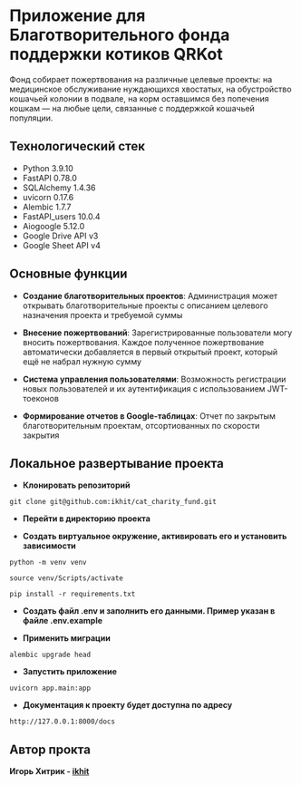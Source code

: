 # Приложение для Благотворительного фонда поддержки котиков QRKot

Фонд собирает пожертвования на различные целевые проекты: на медицинское обслуживание нуждающихся хвостатых, на обустройство кошачьей колонии в подвале, на корм оставшимся без попечения кошкам — на любые цели, связанные с поддержкой кошачьей популяции.

## Технологический стек
- Python 3.9.10
- FastAPI 0.78.0
- SQLAlchemy 1.4.36
- uvicorn 0.17.6
- Alembic 1.7.7
- FastAPI_users 10.0.4
- Aiogoogle 5.12.0
- Google Drive API v3
- Google Sheet API v4

## Основные функции

- **Создание благотворительных проектов**: Администрация может открывать благотворительные проекты с описанием целевого назначения проекта и требуемой суммы

- **Внесение пожертвований**: Зарегистрированные пользователи могу вносить пожертвования. Каждое полученное пожертвование автоматически добавляется в первый открытый проект, который ещё не набрал нужную сумму

- **Система управления пользователями**: Возможность регистрации новых пользователей и их аутентификация с использованием JWT-тоеконов

- **Формирование отчетов в Google-таблицах**: Отчет по закрытым благотворительным проектам, отсортиованных по скорости закрытия  

## Локальное развертывание проекта

- **Клонировать репозиторий**

```
git clone git@github.com:ikhit/cat_charity_fund.git
```

- **Перейти в директорию проекта**

- **Создать виртуальное окружение, активировать его и установить зависимости**

```
python -m venv venv

source venv/Scripts/activate

pip install -r requirements.txt
```

- **Создать файл .env и заполнить его данными. Пример указан в файле .env.example**

- **Применить миграции**

```
alembic upgrade head
```

- **Запустить приложение**

```
uvicorn app.main:app
```

- **Документация к проекту будет доступна по адресу**

```
http://127.0.0.1:8000/docs
```

## Автор прокта 

**Игорь Хитрик - [ikhit](https://github.com/ikhit)**

